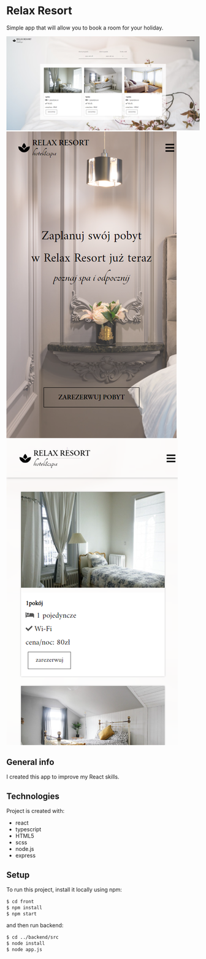 # Relax Resort
Simple app that will allow you to book a room for your holiday.

![Alt text](./landing-page-screenshot.png?raw=true "Title")
![Alt text](./phone-landing-page-view.png?raw=true "Title") ![Alt text](./phone-reservation-view.png?raw=true "Title")

## General info
I created this app to improve my React skills.

## Technologies
Project is created with: 
* react
* typescript
* HTML5
* scss
* node.js
* express

## Setup
To run this project, install it locally using npm:

```
$ cd front
$ npm install
$ npm start
```
and then run backend:

```
$ cd ../backend/src
$ node install
$ node app.js
```